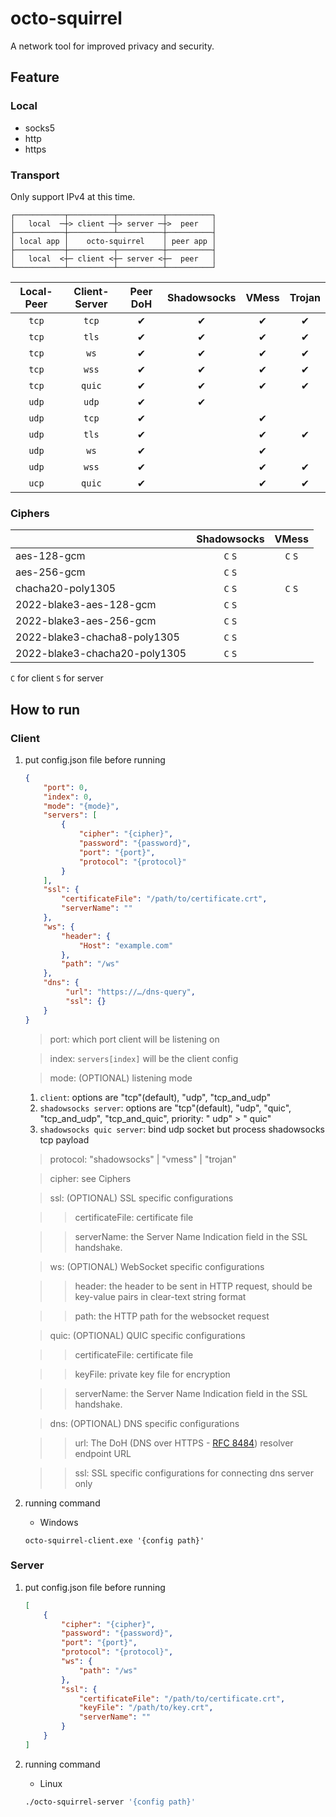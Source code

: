 # octo-squirrel

A network tool for improved privacy and security.

## Feature

### Local

- socks5
- http
- https

### Transport

Only support IPv4 at this time.

```
┌───────────┬──────────┬──────────┬──────────┐
│   local  ─┼> client ─┼> server ─┼>  peer   │
├───────────┼──────────┴──────────┼──────────┤
│ local app │    octo-squirrel    │ peer app │
├───────────┼──────────┬──────────┼──────────┤
│   local  <┼─ client <┼─ server <┼─  peer   │
└───────────┴──────────┴──────────┴──────────┘
```

| Local-Peer | Client-Server | Peer DoH | Shadowsocks | VMess | Trojan |
|:----------:|:-------------:|:--------:|:-----------:|:-----:|:------:|
|   `tcp`    |     `tcp`     |    ✔     |      ✔      |   ✔   |   ✔    |
|   `tcp`    |     `tls`     |    ✔     |      ✔      |   ✔   |   ✔    |
|   `tcp`    |     `ws`      |    ✔     |      ✔      |   ✔   |   ✔    |
|   `tcp`    |     `wss`     |    ✔     |      ✔      |   ✔   |   ✔    |
|   `tcp`    |    `quic`     |    ✔     |      ✔      |   ✔   |   ✔    |
|   `udp`    |     `udp`     |    ✔     |      ✔      |       |        |
|   `udp`    |     `tcp`     |    ✔     |             |   ✔   |        |
|   `udp`    |     `tls`     |    ✔     |             |   ✔   |   ✔    |
|   `udp`    |     `ws`      |    ✔     |             |   ✔   |        |
|   `udp`    |     `wss`     |    ✔     |             |   ✔   |   ✔    |
|   `ucp`    |    `quic`     |    ✔     |             |   ✔   |   ✔    |

### Ciphers

|                               | Shadowsocks |  VMess  |
|:------------------------------|:-----------:|:-------:|
| aes-128-gcm                   |   `C` `S`   | `C` `S` |
| aes-256-gcm                   |   `C` `S`   |         |
| chacha20-poly1305             |   `C` `S`   | `C` `S` |
| 2022-blake3-aes-128-gcm       |   `C` `S`   |         |
| 2022-blake3-aes-256-gcm       |   `C` `S`   |         |
| 2022-blake3-chacha8-poly1305  |   `C` `S`   |         |
| 2022-blake3-chacha20-poly1305 |   `C` `S`   |         |

`C` for client `S` for server

## How to run

### Client

1. put config.json file before running

    ```json
    {
        "port": 0,
        "index": 0,
        "mode": "{mode}",
        "servers": [
            {
                "cipher": "{cipher}",
                "password": "{password}",
                "port": "{port}",
                "protocol": "{protocol}"
            }
        ],
        "ssl": {
            "certificateFile": "/path/to/certificate.crt",
            "serverName": ""
        },
        "ws": {
            "header": {
                "Host": "example.com"
            },
            "path": "/ws"
        },
        "dns": {
             "url": "https://…/dns-query",
             "ssl": {}
        }
    }
    ```

   > port: which port client will be listening on

   > index: `servers[index]` will be the client config

   > mode: (OPTIONAL) listening mode

    1. `client`: options are "tcp"(default), "udp", "tcp_and_udp"
    2. `shadowsocks server`: options are "tcp"(default), "udp", "quic", "tcp_and_udp", "tcp_and_quic", priority: "
       udp" > "
       quic"
    3. `shadowsocks quic server`: bind udp socket but process shadowsocks tcp payload

   > protocol: "shadowsocks" | "vmess" | "trojan"

   > cipher: see Ciphers

   > ssl: (OPTIONAL) SSL specific configurations

   > > certificateFile: certificate file

   > > serverName: the Server Name Indication field in the SSL handshake.

   > ws: (OPTIONAL) WebSocket specific configurations

   > > header: the header to be sent in HTTP request, should be key-value pairs in clear-text string format

   > > path: the HTTP path for the websocket request

   > quic: (OPTIONAL) QUIC specific configurations

   > > certificateFile: certificate file

   > > keyFile: private key file for encryption

   > > serverName: the Server Name Indication field in the SSL handshake.

   > dns: (OPTIONAL) DNS specific configurations

   > > url: The DoH (DNS over HTTPS - [RFC 8484](https://datatracker.ietf.org/doc/html/rfc8484)) resolver endpoint URL

   > > ssl: SSL specific configurations for connecting dns server only


2. running command

    * Windows

    ```shell
    octo-squirrel-client.exe '{config path}'
    ```

### Server

1. put config.json file before running

    ```json
    [
        {
            "cipher": "{cipher}",
            "password": "{password}",
            "port": "{port}",
            "protocol": "{protocol}",
            "ws": {
                "path": "/ws"
            },
            "ssl": {
                "certificateFile": "/path/to/certificate.crt",
                "keyFile": "/path/to/key.crt",
                "serverName": ""
            }
        }
    ]
    ```

2. running command

    * Linux

    ```bash
    ./octo-squirrel-server '{config path}'
    ```